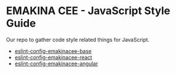 # EMAKINA CEE - JavaScript Style Guide

Our repo to gather code style related things for JavaScript.

+ [eslint-config-emakinacee-base](https://www.npmjs.com/package/eslint-config-emakinacee-base)
+ [eslint-config-emakinacee-react](https://www.npmjs.com/package/eslint-config-emakinacee-react)
+ [eslint-config-emakinacee-angular](https://www.npmjs.com/package/eslint-config-emakinacee-angular)

